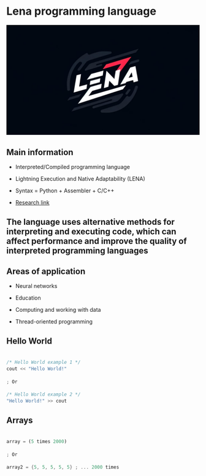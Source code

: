 # Lena programming language

![Lena logo](images/lena-logo.jpeg)

## Main information

* Interpreted/Compiled programming language

* Lightning Execution and Native Adaptability (LENA)

* Syntax = Python + Assembler + C/C++

* [Research link](https://docs.google.com/document/d/18Vgb9FWkAmmvgFri58sekGLDtFrS8Uyf9xnZg77Jj1I/edit?usp=sharing)

## The language uses alternative methods for interpreting and executing code, which can affect performance and improve the quality of interpreted programming languages

## Areas of application

* Neural networks

* Education

* Computing and working with data

* Thread-oriented programming

## Hello World

```rust

/* Hello World example 1 */
cout << "Hello World!"

; Or

/* Hello World example 2 */
"Hello World!" >> cout

```

## Arrays

```rust

array = (5 times 2000)

; Or

array2 = {5, 5, 5, 5, 5} ; ... 2000 times

```

